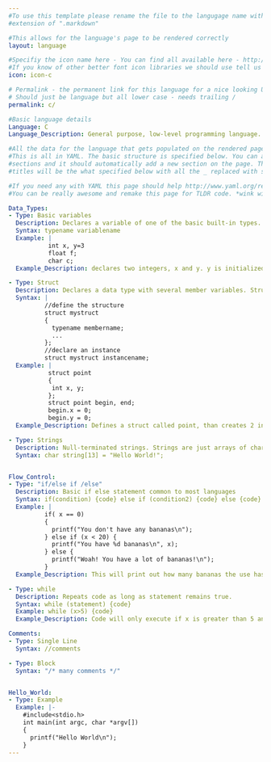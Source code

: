 ```yaml
---
#To use this template please rename the file to the langugage name with the
#extension of ".markdown"

#This allows for the language's page to be rendered correctly
layout: language

#Specifiy the icon name here - You can find all available here - http://mfizz.com/oss/font-mfizz
#If you know of other better font icon libraries we should use tell us
icon: icon-c

# Permalink - the permanent link for this language for a nice looking URL.
# Should just be language but all lower case - needs trailing /
permalink: c/

#Basic language details
Language: C
Language_Description: General purpose, low-level programming language.

#All the data for the language that gets populated on the rendered page
#This is all in YAML. The basic structure is specified below. You can add new
#sections and it should automatically add a new section on the page. The section
#titles will be the what specified below with all the _ replaced with spaces.

#If you need any with YAML this page should help http://www.yaml.org/refcard.html
#You can be really awesome and remake this page for TLDR code. *wink wink*

Data_Types:
- Type: Basic variables
  Description: Declares a variable of one of the basic built-in types.
  Syntax: typename variablename
  Example: |
           int x, y=3
           float f;
           char c;
  Example_Description: declares two integers, x and y. y is initialized to 3. declares a floating point variable, f and a char(1 byte) variable c.

- Type: Struct
  Description: Declares a data type with several member variables. Structs are used to group variables together.
  Syntax: |
          //define the structure
          struct mystruct
          {
            typename membername;
            ...
          };
          //declare an instance
          struct mystruct instancename;
  Example: |
           struct point
           {
            int x, y;
           };
           struct point begin, end;
           begin.x = 0;
           begin.y = 0;
  Example_Description: Defines a struct called point, than creates 2 instances, called begin and end. The x and y members of begin are then set to 0.

- Type: Strings
  Description: Null-terminated strings. Strings are just arrays of chars
  Syntax: char string[13] = "Hello World!";


Flow_Control:
- Type: "if/else if /else"
  Description: Basic if else statement common to most languages
  Syntax: if(condition) {code} else if (condition2) {code} else {code}
  Example: |
          if( x == 0)
          {
            printf("You don't have any bananas\n");
          } else if (x < 20) {
            printf("You have %d bananas\n", x);
          } else {
            printf("Woah! You have a lot of bananas!\n");
          }
  Example_Description: This will print out how many bananas the use has (see printf for more info).

- Type: while
  Description: Repeats code as long as statement remains true.
  Syntax: while (statement) {code}
  Example: while (x>5) {code}
  Example_Description: Code will only execute if x is greater than 5 and will keep looping until x isn't greater than 5.

Comments:
- Type: Single Line
  Syntax: //comments

- Type: Block
  Syntax: "/* many comments */"


Hello_World:
- Type: Example
  Example: |-
    #include<stdio.h>
    int main(int argc, char *argv[])
    {
      printf("Hello World\n");
    }
---
```

